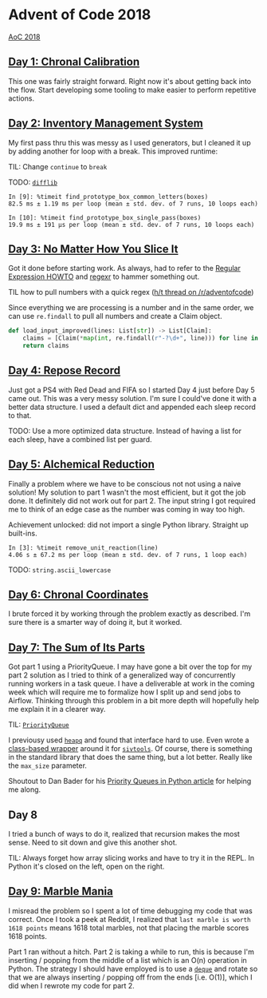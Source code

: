# Advent of Code 2018

[AoC 2018](https://adventofcode.com/2018)

## [Day 1: Chronal Calibration](https://adventofcode.com/2018/day/1)

This one was fairly straight forward. Right now it's about getting back into the flow. Start developing some tooling to make easier to perform repetitive actions.

## [Day 2: Inventory Management System](https://adventofcode.com/2018/day/2)

My first pass thru this was messy as I used generators, but I cleaned it up by adding another for loop with a break. This improved runtime:

TIL: Change `continue` to `break`

TODO: [`difflib`](https://docs.python.org/3.7/library/difflib.html)

```console
In [9]: %timeit find_prototype_box_common_letters(boxes)
82.5 ms ± 1.19 ms per loop (mean ± std. dev. of 7 runs, 10 loops each)

In [10]: %timeit find_prototype_box_single_pass(boxes)
19.9 ms ± 191 µs per loop (mean ± std. dev. of 7 runs, 10 loops each)
```

## [Day 3: No Matter How You Slice It](https://adventofcode.com/2018/day/3)

Got it done before starting work. As always, had to refer to the [Regular Expression HOWTO](https://docs.python.org/3/howto/regex.html) and [regexr](https://regexr.com) to hammer something out.

TIL how to pull numbers with a quick regex ([h/t thread on /r/adventofcode](https://www.reddit.com/r/adventofcode/comments/a2lesz/2018_day_3_solutions/eazev7m/))

Since everything we are processing is a number and in the same order, we can use `re.findall` to pull all numbers and create a Claim object.

```python
def load_input_improved(lines: List[str]) -> List[Claim]:
    claims = [Claim(*map(int, re.findall(r"-?\d+", line))) for line in lines]
    return claims
```

## [Day 4: Repose Record](https://adventofcode.com/2018/day/4)

Just got a PS4 with Red Dead and FIFA so I started Day 4 just before Day 5 came out. This was a very messy solution. I'm sure I could've done it with a better data structure. I used a default dict and appended each sleep record to that.

TODO: Use a more optimized data structure. Instead of having a list for each sleep, have a combined list per guard.

## [Day 5: Alchemical Reduction](https://adventofcode.com/2018/day/5)

Finally a problem where we have to be conscious not not using a naive solution! My solution to part 1 wasn't the most efficient, but it got the job done. It definitely did not work out for part 2. The input string I got required me to think of an edge case as the number was coming in way too high.

Achievement unlocked: did not import a single Python library. Straight up built-ins.

```console
In [3]: %timeit remove_unit_reaction(line)
4.06 s ± 67.2 ms per loop (mean ± std. dev. of 7 runs, 1 loop each)
```

TODO: `string.ascii_lowercase`

## [Day 6: Chronal Coordinates](https://adventofcode.com/2018/day/6)

I brute forced it by working through the problem exactly as described. I'm sure there is a smarter way of doing it, but it worked.

## [Day 7: The Sum of Its Parts](https://adventofcode.com/2018/day/7)

Got part 1 using a PriorityQueue. I may have gone a bit over the top for my part 2 solution as I tried to think of a generalized way of concurrently running workers in a task queue. I have a deliverable at work in the coming week which will require me to formalize how I split up and send jobs to Airflow. Thinking through this problem in a bit more depth will hopefully help me explain it in a clearer way.

TIL: [`PriorityQueue`](https://docs.python.org/3/library/queue.html#queue.PriorityQueue)

I previousy used [`heapq`](https://docs.python.org/3/library/heapq.html) and found that interface hard to use. Even wrote a [class-based wrapper](https://github.com/alysivji/sivtools/blob/master/sivtools/data_structures/priority_queue.py) around it for [`sivtools`](https://github.com/alysivji/sivtools). Of course, there is something in the standard library that does the same thing, but a lot better. Really like the `max_size` parameter.

Shoutout to Dan Bader for his [Priority Queues in Python article](https://dbader.org/blog/priority-queues-in-python) for helping me along.

## Day 8

I tried a bunch of ways to do it, realized that recursion makes the most sense. Need to sit down and give this another shot.

TIL: Always forget how array slicing works and have to try it in the REPL. In Python it's closed on the left, open on the right.

## [Day 9: Marble Mania](https://adventofcode.com/2018/day/9)

I misread the problem so I spent a lot of time debugging my code that was correct. Once I took a peek at Reddit, I realized that `last marble is worth 1618 points` means 1618 total marbles, not that placing the marble scores 1618 points.

Part 1 ran without a hitch. Part 2 is taking a while to run, this is because I'm inserting / popping from the middle of a list which is an O(n) operation in Python. The strategy I should have employed is to use a [`deque`](https://docs.python.org/3/library/collections.html#collections.deque) and rotate so that we are always inserting / popping off from the ends [i.e. O(1)], which I did when I rewrote my code for part 2.
